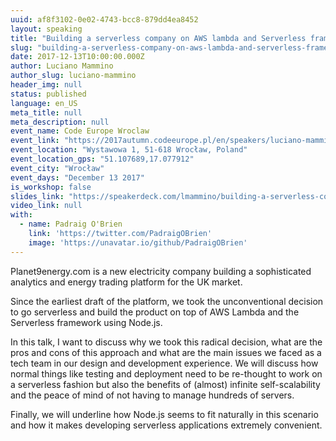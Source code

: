 ```yaml
---
uuid: af8f3102-0e02-4743-bcc8-879dd4ea8452
layout: speaking
title: "Building a serverless company on AWS lambda and Serverless framework"
slug: "building-a-serverless-company-on-aws-lambda-and-serverless-framework-codeeurope-wroclaw"
date: 2017-12-13T10:00:00.000Z
author: Luciano Mammino
author_slug: luciano-mammino
header_img: null
status: published
language: en_US
meta_title: null
meta_description: null
event_name: Code Europe Wroclaw
event_link: "https://2017autumn.codeeurope.pl/en/speakers/luciano-mammino"
event_location: "Wystawowa 1, 51-618 Wrocław, Poland"
event_location_gps: "51.107689,17.077912"
event_city: "Wrocław"
event_days: "December 13 2017"
is_workshop: false
slides_link: "https://speakerdeck.com/lmammino/building-a-serverless-company-on-aws-lambda-and-serverless-framework"
video_link: null
with:
  - name: Padraig O'Brien
    link: 'https://twitter.com/PadraigOBrien'
    image: 'https://unavatar.io/github/PadraigOBrien'
---
```


Planet9energy.com is a new electricity company building a sophisticated analytics and energy trading platform for the UK market.

Since the earliest draft of the platform, we took the unconventional decision to go serverless and build the product on top of AWS Lambda and the Serverless framework using Node.js.

In this talk, I want to discuss why we took this radical decision, what are the pros and cons of this approach and what are the main issues we faced as a tech team in our design and development experience. We will discuss how normal things like testing and deployment need to be re-thought to work on a serverless fashion but also the benefits of (almost) infinite self-scalability and the peace of mind of not having to manage hundreds of servers.

Finally, we will underline how Node.js seems to fit naturally in this scenario and how it makes developing serverless applications extremely convenient.
